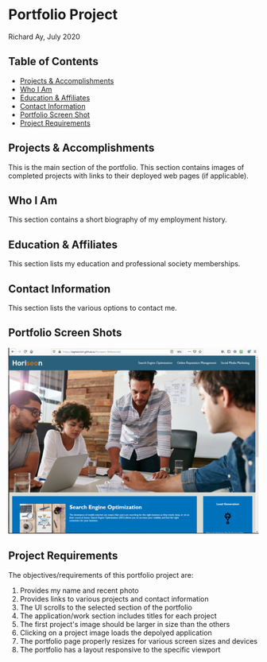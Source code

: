 # Portfolio Project
Richard Ay, July 2020

## Table of Contents
* [Projects & Accomplishments](#projects-&-accomplishments)
* [Who I Am](#who-i-am)
* [Education & Affiliates](#education-&-affiliates)
* [Contact Information](#contact-information)
* [Portfolio Screen Shot](#portfolio-screen-shot)
* [Project Requirements](#project-requirements)


## Projects & Accomplishments
This is the main section of the portfolio.  This section contains images of 
completed projects with links to their deployed web pages (if applicable).

## Who I Am
This section contains a short biography of my employment history.

## Education & Affiliates
This section lists my education and professional society memberships.

## Contact Information
This section lists the various options to contact me.

## Portfolio Screen Shots

![Top Half](https://github.com/CaptainRich/Horiseon-Refactored/blob/master/WebPage-Part1.PNG)


## Project Requirements
The objectives/requirements of this portfolio project are:

1) Provides my name and recent photo
2) Provides links to various projects and contact information
3) The UI scrolls to the selected section of the portfolio
4) The application/work section includes titles for each project
5) The first project's image should be larger in size than the others
6) Clicking on a project image loads the depolyed application
7) The portfolio page properly resizes for various screen sizes and devices
8) The portfolio has a layout responsive to the specific viewport



